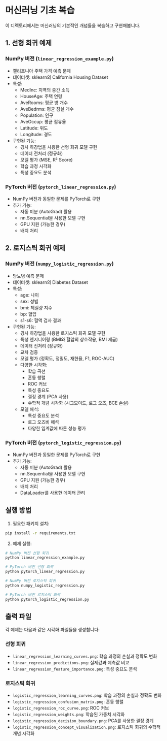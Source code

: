 # 머신러닝 기초 복습

이 디렉토리에서는 머신러닝의 기본적인 개념들을 복습하고 구현해봅니다.

## 1. 선형 회귀 예제

### NumPy 버전 (`linear_regression_example.py`)
- 캘리포니아 주택 가격 예측 문제
- 데이터셋: sklearn의 California Housing Dataset
- 특성:
  - MedInc: 지역의 중간 소득
  - HouseAge: 주택 연령
  - AveRooms: 평균 방 개수
  - AveBedrms: 평균 침실 개수
  - Population: 인구
  - AveOccup: 평균 점유율
  - Latitude: 위도
  - Longitude: 경도
- 구현된 기능:
  - 경사 하강법을 사용한 선형 회귀 모델 구현
  - 데이터 전처리 (정규화)
  - 모델 평가 (MSE, R² Score)
  - 학습 과정 시각화
  - 특성 중요도 분석

### PyTorch 버전 (`pytorch_linear_regression.py`)
- NumPy 버전과 동일한 문제를 PyTorch로 구현
- 추가 기능:
  - 자동 미분 (AutoGrad) 활용
  - nn.Sequential을 사용한 모델 구현
  - GPU 지원 (가능한 경우)
  - 배치 처리

## 2. 로지스틱 회귀 예제

### NumPy 버전 (`numpy_logistic_regression.py`)
- 당뇨병 예측 문제
- 데이터셋: sklearn의 Diabetes Dataset
- 특성:
  - age: 나이
  - sex: 성별
  - bmi: 체질량 지수
  - bp: 혈압
  - s1-s6: 혈액 검사 결과
- 구현된 기능:
  - 경사 하강법을 사용한 로지스틱 회귀 모델 구현
  - 특성 엔지니어링 (BMI와 혈압의 상호작용, BMI 제곱)
  - 데이터 전처리 (정규화)
  - 교차 검증
  - 모델 평가 (정확도, 정밀도, 재현율, F1, ROC-AUC)
  - 다양한 시각화:
    - 학습 곡선
    - 혼동 행렬
    - ROC 커브
    - 특성 중요도
    - 결정 경계 (PCA 사용)
    - 수학적 개념 시각화 (시그모이드, 로그 오즈, BCE 손실)
  - 모델 해석:
    - 특성 중요도 분석
    - 로그 오즈비 해석
    - 다양한 임계값에 따른 성능 평가

### PyTorch 버전 (`pytorch_logistic_regression.py`)
- NumPy 버전과 동일한 문제를 PyTorch로 구현
- 추가 기능:
  - 자동 미분 (AutoGrad) 활용
  - nn.Sequential을 사용한 모델 구현
  - GPU 지원 (가능한 경우)
  - 배치 처리
  - DataLoader를 사용한 데이터 관리

## 실행 방법

1. 필요한 패키지 설치:
```bash
pip install -r requirements.txt
```

2. 예제 실행:
```bash
# NumPy 버전 선형 회귀
python linear_regression_example.py

# PyTorch 버전 선형 회귀
python pytorch_linear_regression.py

# NumPy 버전 로지스틱 회귀
python numpy_logistic_regression.py

# PyTorch 버전 로지스틱 회귀
python pytorch_logistic_regression.py
```

## 출력 파일

각 예제는 다음과 같은 시각화 파일들을 생성합니다:

### 선형 회귀
- `linear_regression_learning_curves.png`: 학습 과정의 손실과 정확도 변화
- `linear_regression_predictions.png`: 실제값과 예측값 비교
- `linear_regression_feature_importance.png`: 특성 중요도 분석

### 로지스틱 회귀
- `logistic_regression_learning_curves.png`: 학습 과정의 손실과 정확도 변화
- `logistic_regression_confusion_matrix.png`: 혼동 행렬
- `logistic_regression_roc_curve.png`: ROC 커브
- `logistic_regression_weights.png`: 학습된 가중치 시각화
- `logistic_regression_decision_boundary.png`: PCA를 사용한 결정 경계
- `logistic_regression_concept_visualization.png`: 로지스틱 회귀의 수학적 개념 시각화 